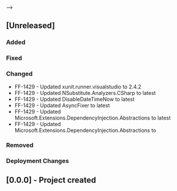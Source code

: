 -->

## [Unreleased]
### Added
### Fixed
### Changed
- FF-1429 - Updated xunit.runner.visualstudio to 2.4.2
- FF-1429 - Updated NSubstitute.Analyzers.CSharp to latest
- FF-1429 - Updated DisableDateTimeNow to latest
- FF-1429 - Updated AsyncFixer to latest
- FF-1429 - Updated Microsoft.Extensions.DependencyInjection.Abstractions to latest
- FF-1429 - Updated Microsoft.Extensions.DependencyInjection.Abstractions to
### Removed
### Deployment Changes

<!--
Releases that have at least been deployed to staging, BUT NOT necessarily released to live.  Changes should be moved from [Unreleased] into here as they are merged into the appropriate release branch
-->
## [0.0.0] - Project created







